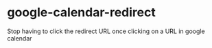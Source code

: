 # google-calendar-redirect
Stop having to click the redirect URL once clicking on a URL in google calendar
